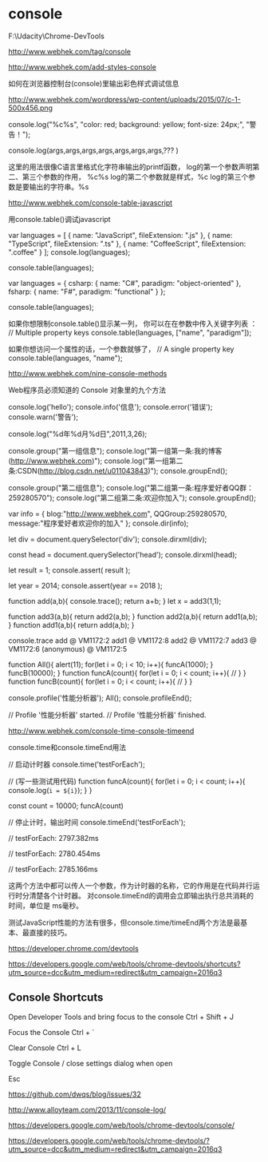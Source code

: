 # console



F:\Udacity\Chrome-DevTools


http://www.webhek.com/tag/console





http://www.webhek.com/add-styles-console

如何在浏览器控制台(console)里输出彩色样式调试信息

http://www.webhek.com/wordpress/wp-content/uploads/2015/07/c-1-500x456.png



console.log("%c%s", "color: red; background: yellow; font-size: 24px;", "警告！");

console.log(args,args,args,args,args,args,args,??? )



这里的用法很像C语言里格式化字符串输出的printf函数，
log的第一个参数声明第二、第三个参数的作用， %c%s
log的第二个参数就是样式，%c
log的第三个参数是要输出的字符串。%s







http://www.webhek.com/console-table-javascript



用console.table()调试javascript


var languages = [
    { name: "JavaScript", fileExtension: ".js" },
    { name: "TypeScript", fileExtension: ".ts" },
    { name: "CoffeeScript", fileExtension: ".coffee" }
];
console.log(languages);


console.table(languages);




var languages = {
    csharp: { name: "C#", paradigm: "object-oriented" },
    fsharp: { name: "F#", paradigm: "functional" }
};

console.table(languages);


如果你想限制console.table()显示某一列， 你可以在在参数中传入关键字列表 ：
// Multiple property keys
console.table(languages, ["name", "paradigm"]);


如果你想访问一个属性的话，一个参数就够了，
// A single property key
console.table(languages, "name");





http://www.webhek.com/nine-console-methods

Web程序员必须知道的 Console 对象里的九个方法



console.log('hello');
console.info('信息');
console.error('错误');
console.warn('警告');

console.log("%d年%d月%d日",2011,3,26);


console.group("第一组信息");
console.log("第一组第一条:我的博客(http://www.webhek.com)");
console.log("第一组第二条:CSDN(http://blog.csdn.net/u011043843)");
console.groupEnd();

console.group("第二组信息");
console.log("第二组第一条:程序爱好者QQ群： 259280570");
console.log("第二组第二条:欢迎你加入");
console.groupEnd();



var info = {
    blog:"http://www.webhek.com",
    QQGroup:259280570,
    message:"程序爱好者欢迎你的加入"
};
console.dir(info);


let div = document.querySelector('div');
console.dirxml(div);


const head = document.querySelector('head');
console.dirxml(head);



let result = 1;
console.assert( result );

let year = 2014;
console.assert(year == 2018 );



function add(a,b){
    console.trace();
    return a+b;
}
let x = add3(1,1);

function add3(a,b){
    return add2(a,b);
}
function add2(a,b){
    return add1(a,b);
}
function add1(a,b){
    return add(a,b);
}



console.trace
add @ VM1172:2
add1 @ VM1172:8
add2 @ VM1172:7
add3 @ VM1172:6
(anonymous) @ VM1172:5





function All(){
    alert(11);
    for(let i = 0; i < 10; i++){
        funcA(1000);
    }
        funcB(10000);
}
function funcA(count){
    for(let i = 0; i < count; i++){
        //
    }
}
function funcB(count){
    for(let i = 0; i < count; i++){
        //
    }
}

console.profile('性能分析器');
All();
console.profileEnd();

// Profile '性能分析器' started.
// Profile '性能分析器' finished.








http://www.webhek.com/console-time-console-timeend


console.time和console.timeEnd用法



// 启动计时器
console.time('testForEach');

// (写一些测试用代码)
function funcA(count){
    for(let i = 0; i < count; i++){
        console.log(`i = ${i}`);
    }
}

const count = 10000;
funcA(count)

// 停止计时，输出时间
console.timeEnd('testForEach');

// testForEach: 2797.382ms

// testForEach: 2780.454ms

// testForEach: 2785.166ms


这两个方法中都可以传人一个参数，作为计时器的名称，它的作用是在代码并行运行时分清楚各个计时器。
对console.timeEnd的调用会立即输出执行总共消耗的时间，单位是 ms毫秒。

测试JavaScript性能的方法有很多，但console.time/timeEnd两个方法是最基本、最直接的技巧。






















https://developer.chrome.com/devtools

https://developers.google.com/web/tools/chrome-devtools/shortcuts?utm_source=dcc&utm_medium=redirect&utm_campaign=2016q3


## Console Shortcuts

Open Developer Tools and bring focus to the console 
Ctrl + Shift + J


Focus the Console 
Ctrl + `

Clear Console 
Ctrl + L


Toggle Console / close settings dialog when open

Esc






















https://github.com/dwqs/blog/issues/32



http://www.alloyteam.com/2013/11/console-log/



https://developers.google.com/web/tools/chrome-devtools/console/


https://developers.google.com/web/tools/chrome-devtools/?utm_source=dcc&utm_medium=redirect&utm_campaign=2016q3





